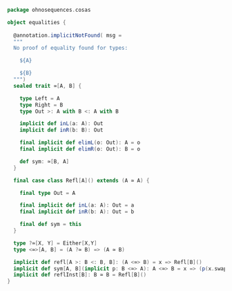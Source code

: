 
```scala
package ohnosequences.cosas

object equalities {
  
  @annotation.implicitNotFound( msg = 
  """
  No proof of equality found for types:  

    ${A}

    ${B}
  """)
  sealed trait ≃[A, B] { 

    type Left = A
    type Right = B
    type Out >: A with B <: A with B 

    implicit def inL(a: A): Out
    implicit def inR(b: B): Out

    final implicit def elimL(o: Out): A = o
    final implicit def elimR(o: Out): B = o

    def sym: ≃[B, A]
  }

  final case class Refl[A]() extends (A ≃ A) { 

    final type Out = A

    final implicit def inL(a: A): Out = a
    final implicit def inR(b: A): Out = b

    final def sym = this
  } 

  type ?≃[X, Y] = Either[X,Y]
  type <≃>[A, B] = (A ?≃ B) => (A ≃ B)

  implicit def refl[A >: B <: B, B]: (A <≃> B) = x => Refl[B]()
  implicit def sym[A, B](implicit p: B <≃> A): A <≃> B = x => (p(x.swap).sym)
  implicit def reflInst[B]: B ≃ B = Refl[B]()
}
```




[test/scala/cosas/asserts.scala]: ../../../test/scala/cosas/asserts.scala.md
[test/scala/cosas/DenotationTests.scala]: ../../../test/scala/cosas/DenotationTests.scala.md
[test/scala/cosas/SubsetTypesTests.scala]: ../../../test/scala/cosas/SubsetTypesTests.scala.md
[test/scala/cosas/EqualityTests.scala]: ../../../test/scala/cosas/EqualityTests.scala.md
[test/scala/cosas/PropertyTests.scala]: ../../../test/scala/cosas/PropertyTests.scala.md
[test/scala/cosas/RecordTests.scala]: ../../../test/scala/cosas/RecordTests.scala.md
[test/scala/cosas/TypeSetTests.scala]: ../../../test/scala/cosas/TypeSetTests.scala.md
[test/scala/cosas/TypeUnionTests.scala]: ../../../test/scala/cosas/TypeUnionTests.scala.md
[main/scala/cosas/typeUnions.scala]: typeUnions.scala.md
[main/scala/cosas/properties.scala]: properties.scala.md
[main/scala/cosas/records.scala]: records.scala.md
[main/scala/cosas/fns.scala]: fns.scala.md
[main/scala/cosas/types.scala]: types.scala.md
[main/scala/cosas/typeSets.scala]: typeSets.scala.md
[main/scala/cosas/ops/typeSets/Conversions.scala]: ops/typeSets/Conversions.scala.md
[main/scala/cosas/ops/typeSets/Filter.scala]: ops/typeSets/Filter.scala.md
[main/scala/cosas/ops/typeSets/Subtract.scala]: ops/typeSets/Subtract.scala.md
[main/scala/cosas/ops/typeSets/Mappers.scala]: ops/typeSets/Mappers.scala.md
[main/scala/cosas/ops/typeSets/Union.scala]: ops/typeSets/Union.scala.md
[main/scala/cosas/ops/typeSets/Reorder.scala]: ops/typeSets/Reorder.scala.md
[main/scala/cosas/ops/typeSets/Take.scala]: ops/typeSets/Take.scala.md
[main/scala/cosas/ops/typeSets/Representations.scala]: ops/typeSets/Representations.scala.md
[main/scala/cosas/ops/typeSets/Pop.scala]: ops/typeSets/Pop.scala.md
[main/scala/cosas/ops/typeSets/Replace.scala]: ops/typeSets/Replace.scala.md
[main/scala/cosas/equality.scala]: equality.scala.md
